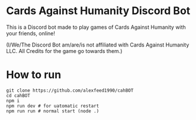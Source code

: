 # Cards Against Humanity Discord Bot

This is a Discord bot made to play games of Cards Against Humanity with your friends, online!

(I/We/The Discord Bot am/are/is not affiliated with Cards Against Humanity LLC. All Credits for the game go towards them.)

# How to run

```
git clone https://github.com/alexfeed1990/cahBOT
cd cahBOT
npm i
npm run dev # for uatomatic restart
npm run run # normal start (node .)
```